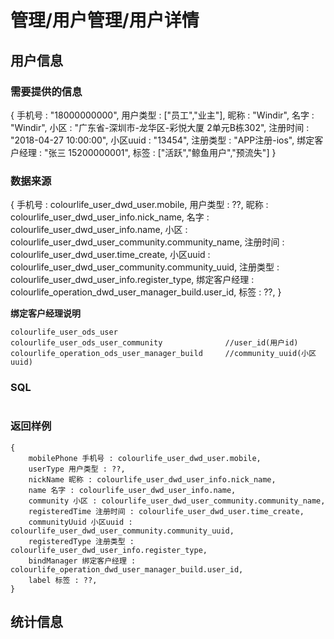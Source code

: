 
# 管理/用户管理/用户详情

## 用户信息

### 需要提供的信息 

{
手机号 : "18000000000",
用户类型 : ["员工","业主"],
昵称 : "Windir",
名字 : "Windir",
小区 : "广东省-深圳市-龙华区-彩悦大厦 2单元B栋302",
注册时间 : "2018-04-27 10:00:00",
小区uuid : "13454",
注册类型 : "APP注册-ios",
绑定客户经理 : "张三 15200000001",
标签 : ["活跃","鲸鱼用户","预流失"]
}

### 数据来源

{
    手机号 : colourlife_user_dwd_user.mobile,
    用户类型 : ??,
    昵称 : colourlife_user_dwd_user_info.nick_name,
    名字 : colourlife_user_dwd_user_info.name,
    小区 : colourlife_user_dwd_user_community.community_name,
    注册时间 : colourlife_user_dwd_user.time_create,
    小区uuid : colourlife_user_dwd_user_community.community_uuid,
    注册类型 : colourlife_user_dwd_user_info.register_type,
    绑定客户经理 : colourlife_operation_dwd_user_manager_build.user_id,
    标签 : ??,
}

**绑定客户经理说明**
```
colourlife_user_ods_user
colourlife_user_ods_user_community              //user_id(用户id)
colourlife_operation_ods_user_manager_build     //community_uuid(小区uuid)

```

### SQL

```

```


### 返回样例

```
{
    mobilePhone 手机号 : colourlife_user_dwd_user.mobile,
    userType 用户类型 : ??,
    nickName 昵称 : colourlife_user_dwd_user_info.nick_name,
    name 名字 : colourlife_user_dwd_user_info.name,
    community 小区 : colourlife_user_dwd_user_community.community_name,
    registeredTime 注册时间 : colourlife_user_dwd_user.time_create,
    communityUuid 小区uuid : colourlife_user_dwd_user_community.community_uuid,
    registeredType 注册类型 : colourlife_user_dwd_user_info.register_type,
    bindManager 绑定客户经理 : colourlife_operation_dwd_user_manager_build.user_id,
    label 标签 : ??,
}
```

## 统计信息


